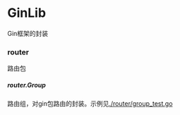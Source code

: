 # GinLib
Gin框架的封装

### router
路由包

##### router.Group
路由组，对gin包路由的封装。示例见[./router/group_test.go](./router/group_test.go)
